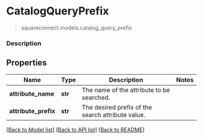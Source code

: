 # CatalogQueryPrefix
> squareconnect.models.catalog_query_prefix

### Description



## Properties
Name | Type | Description | Notes
------------ | ------------- | ------------- | -------------
**attribute_name** | **str** | The name of the attribute to be searched. | 
**attribute_prefix** | **str** | The desired prefix of the search attribute value. | 

[[Back to Model list]](../README.md#documentation-for-models) [[Back to API list]](../README.md#documentation-for-api-endpoints) [[Back to README]](../README.md)



